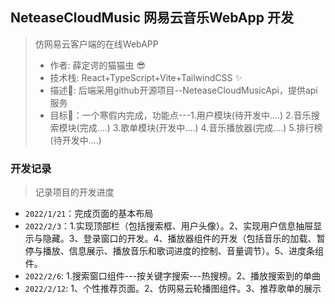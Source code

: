 
## NeteaseCloudMusic 网易云音乐WebApp 开发
> 仿网易云客户端的在线WebAPP
> * 作者: 薛定谔的猫猫虫 😎
> * 技术栈: React+TypeScript+Vite+TailwindCSS ✨
> * 描述🔧: 后端采用github开源项目--NeteaseCloudMusicApi，提供api服务
> * 目标🧡：一个寒假内完成，功能点---1.用户模块(待开发中....) 2.音乐搜索模块(完成....) 3.歌单模块(开发中....) 4.音乐播放器(完成....) 5.排行榜(待开发中....)

### 开发记录
> 记录项目的开发进度
* `2022/1/21`：完成页面的基本布局
* `2022/2/3`：1.实现顶部栏（包括搜索框、用户头像）。2、实现用户信息抽屉显示与隐藏。3、登录窗口的开发。4、播放器组件的开发（包括音乐的加载、暂停与播放、信息展示、播放音乐和歌词进度的控制、音量调节）。5、进度条组件。
* `2022/2/6`: 1.搜索窗口组件---按关键字搜索---热搜榜。2、播放搜索到的单曲
* `2022/2/12`: 1、个性推荐页面。2、仿网易云轮播图组件。3、推荐歌单的展示
